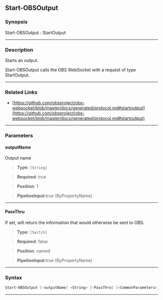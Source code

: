 Start-OBSOutput
---------------
### Synopsis
Start-OBSOutput : StartOutput

---
### Description

Starts an output.


Start-OBSOutput calls the OBS WebSocket with a request of type StartOutput.

---
### Related Links
* [https://github.com/obsproject/obs-websocket/blob/master/docs/generated/protocol.md#startoutput](https://github.com/obsproject/obs-websocket/blob/master/docs/generated/protocol.md#startoutput)



---
### Parameters
#### **outputName**

Output name



> **Type**: ```[String]```

> **Required**: true

> **Position**: 1

> **PipelineInput**:true (ByPropertyName)



---
#### **PassThru**

If set, will return the information that would otherwise be sent to OBS.



> **Type**: ```[Switch]```

> **Required**: false

> **Position**: named

> **PipelineInput**:true (ByPropertyName)



---
### Syntax
```PowerShell
Start-OBSOutput [-outputName] <String> [-PassThru] [<CommonParameters>]
```
---
